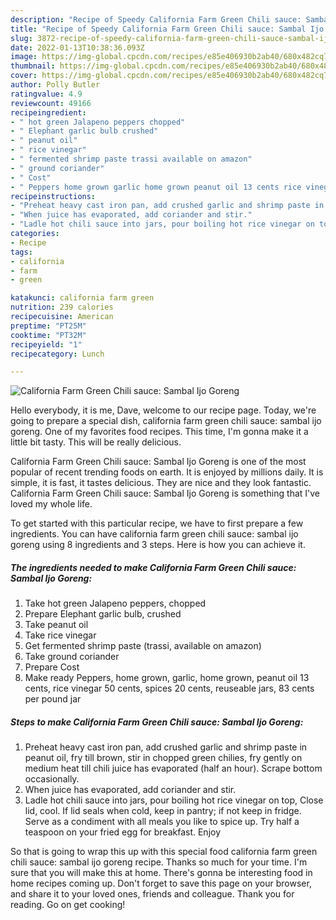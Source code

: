 ```yaml
---
description: "Recipe of Speedy California Farm Green Chili sauce: Sambal Ijo Goreng"
title: "Recipe of Speedy California Farm Green Chili sauce: Sambal Ijo Goreng"
slug: 3872-recipe-of-speedy-california-farm-green-chili-sauce-sambal-ijo-goreng
date: 2022-01-13T10:38:36.093Z
image: https://img-global.cpcdn.com/recipes/e85e406930b2ab40/680x482cq70/california-farm-green-chili-sauce-sambal-ijo-goreng-recipe-main-photo.jpg
thumbnail: https://img-global.cpcdn.com/recipes/e85e406930b2ab40/680x482cq70/california-farm-green-chili-sauce-sambal-ijo-goreng-recipe-main-photo.jpg
cover: https://img-global.cpcdn.com/recipes/e85e406930b2ab40/680x482cq70/california-farm-green-chili-sauce-sambal-ijo-goreng-recipe-main-photo.jpg
author: Polly Butler
ratingvalue: 4.9
reviewcount: 49166
recipeingredient:
- " hot green Jalapeno peppers chopped"
- " Elephant garlic bulb crushed"
- " peanut oil"
- " rice vinegar"
- " fermented shrimp paste trassi available on amazon"
- " ground coriander"
- " Cost"
- " Peppers home grown garlic home grown peanut oil 13 cents rice vinegar 50 cents spices 20 cents reuseable jars 83 cents per pound jar"
recipeinstructions:
- "Preheat heavy cast iron pan, add crushed garlic and shrimp paste in peanut oil, fry till brown, stir in chopped green chilies, fry gently on medium heat till chili juice has evaporated (half an hour). Scrape bottom occasionally."
- "When juice has evaporated, add coriander and stir."
- "Ladle hot chili sauce into jars, pour boiling hot rice vinegar on top, Close lid, cool. If lid seals when cold, keep in pantry; if not keep in fridge. Serve as a condiment with all meals you like to spice up. Try half a teaspoon on your fried egg for breakfast. Enjoy"
categories:
- Recipe
tags:
- california
- farm
- green

katakunci: california farm green 
nutrition: 239 calories
recipecuisine: American
preptime: "PT25M"
cooktime: "PT32M"
recipeyield: "1"
recipecategory: Lunch

---
```



![California Farm Green Chili sauce: Sambal Ijo Goreng](https://img-global.cpcdn.com/recipes/e85e406930b2ab40/680x482cq70/california-farm-green-chili-sauce-sambal-ijo-goreng-recipe-main-photo.jpg)

Hello everybody, it is me, Dave, welcome to our recipe page. Today, we're going to prepare a special dish, california farm green chili sauce: sambal ijo goreng. One of my favorites food recipes. This time, I'm gonna make it a little bit tasty. This will be really delicious.



California Farm Green Chili sauce: Sambal Ijo Goreng is one of the most popular of recent trending foods on earth. It is enjoyed by millions daily. It is simple, it is fast, it tastes delicious. They are nice and they look fantastic. California Farm Green Chili sauce: Sambal Ijo Goreng is something that I've loved my whole life.


To get started with this particular recipe, we have to first prepare a few ingredients. You can have california farm green chili sauce: sambal ijo goreng using 8 ingredients and 3 steps. Here is how you can achieve it.

<!--inarticleads1-->

##### The ingredients needed to make California Farm Green Chili sauce: Sambal Ijo Goreng:

1. Take  hot green Jalapeno peppers, chopped
1. Prepare  Elephant garlic bulb, crushed
1. Take  peanut oil
1. Take  rice vinegar
1. Get  fermented shrimp paste (trassi, available on amazon)
1. Take  ground coriander
1. Prepare  Cost
1. Make ready  Peppers, home grown, garlic, home grown, peanut oil 13 cents, rice vinegar 50 cents, spices 20 cents, reuseable jars, 83 cents per pound jar




<!--inarticleads2-->

##### Steps to make California Farm Green Chili sauce: Sambal Ijo Goreng:

1. Preheat heavy cast iron pan, add crushed garlic and shrimp paste in peanut oil, fry till brown, stir in chopped green chilies, fry gently on medium heat till chili juice has evaporated (half an hour). Scrape bottom occasionally.
1. When juice has evaporated, add coriander and stir.
1. Ladle hot chili sauce into jars, pour boiling hot rice vinegar on top, Close lid, cool. If lid seals when cold, keep in pantry; if not keep in fridge. Serve as a condiment with all meals you like to spice up. Try half a teaspoon on your fried egg for breakfast. Enjoy




So that is going to wrap this up with this special food california farm green chili sauce: sambal ijo goreng recipe. Thanks so much for your time. I'm sure that you will make this at home. There's gonna be interesting food in home recipes coming up. Don't forget to save this page on your browser, and share it to your loved ones, friends and colleague. Thank you for reading. Go on get cooking!
